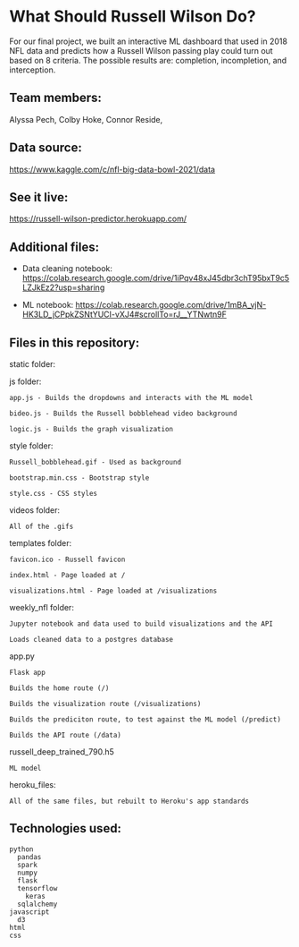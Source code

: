 # What Should Russell Wilson Do?
For our final project, we built an interactive ML dashboard that used in 2018 NFL data and predicts how a Russell Wilson passing play could turn out based on 8 criteria. The possible results are: completion, incompletion, and interception.

## Team members:

Alyssa Pech, Colby Hoke, Connor Reside, 

## Data source:

https://www.kaggle.com/c/nfl-big-data-bowl-2021/data

## See it live:

https://russell-wilson-predictor.herokuapp.com/

## Additional files:
* Data cleaning notebook:
  https://colab.research.google.com/drive/1iPqv48xJ45dbr3chT95bxT9c5LZJkEz2?usp=sharing

* ML notebook:
  https://colab.research.google.com/drive/1mBA_vjN-HK3LD_jCPpkZSNtYUCI-vXJ4#scrollTo=rJ__YTNwtn9F

## Files in this repository:
static folder:
  
  js folder:
    
    app.js - Builds the dropdowns and interacts with the ML model
    
    bideo.js - Builds the Russell bobblehead video background
    
    logic.js - Builds the graph visualization

  
  style folder:
    
    Russell_bobblehead.gif - Used as background
    
    bootstrap.min.css - Bootstrap style
    
    style.css - CSS styles

  videos folder:
    
    All of the .gifs
    
  templates folder:

    favicon.ico - Russell favicon

    index.html - Page loaded at /

    visualizations.html - Page loaded at /visualizations

weekly_nfl folder:
  
    Jupyter notebook and data used to build visualizations and the API
  
    Loads cleaned data to a postgres database

app.py
  
    Flask app
  
    Builds the home route (/)

    Builds the visualization route (/visualizations)
  
    Builds the prediciton route, to test against the ML model (/predict)
  
    Builds the API route (/data)

russell_deep_trained_790.h5
  
    ML model

heroku_files:
  
    All of the same files, but rebuilt to Heroku's app standards

## Technologies used:
    python
      pandas
      spark
      numpy
      flask
      tensorflow
        keras
      sqlalchemy
    javascript
      d3
    html
    css
